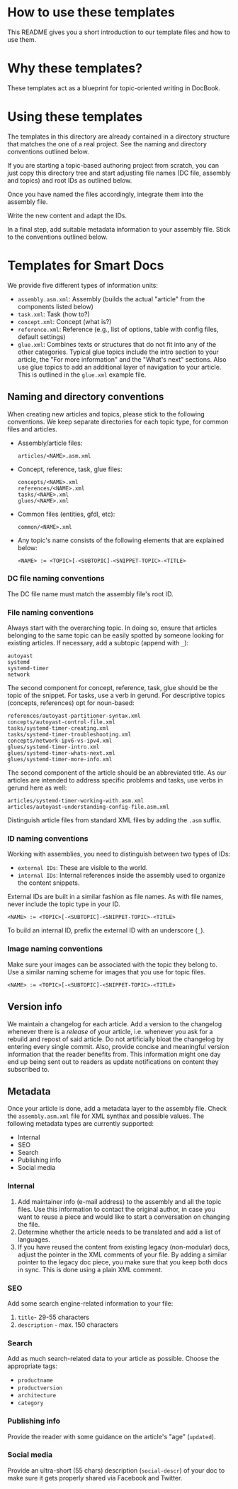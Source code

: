 # How to use these templates

This README gives you a short introduction to our template files and how to use them.


# Why these templates?

These templates act as a blueprint for topic-oriented writing in DocBook.


# Using these templates

The templates in this directory are already contained in a directory structure that matches the 
one of a real project. See the naming and directory conventions outlined below.

If you are starting a topic-based authoring project from scratch, you can just copy this directory 
tree and start adjusting file names (DC file, assembly and topics) and root IDs as outlined below.

Once you have named the files accordingly, integrate them into the assembly file.

Write the new content and adapt the IDs.

In a final step, add suitable metadata information to your assembly file. Stick to the 
conventions outlined below.


# Templates for Smart Docs

We provide five different types of information units:

* `assembly.asm.xml`: Assembly (builds the actual "article" from the components listed below)
* `task.xml`: Task (how to?)
* `concept.xml`: Concept (what is?)
* `reference.xml`: Reference (e.g., list of options, table with config files, default settings)
* `glue.xml`: Combines texts or structures that do not fit into any of the other categories. 
Typical glue topics include the intro section to your article, the "For more information" and the 
"What's next" sections. Also use glue topics to add an additional layer of navigation to your 
article. This is outlined in the `glue.xml` example file.


## Naming and directory conventions

When creating new articles and topics, please stick to the following conventions. We keep separate 
directories for each topic type, for common files and articles.

* Assembly/article files:

      articles/<NAME>.asm.xml

* Concept, reference, task, glue files:

      concepts/<NAME>.xml
      references/<NAME>.xml
      tasks/<NAME>.xml
      glues/<NAME>.xml

* Common files (entities, gfdl, etc):

      common/<NAME>.xml

* Any topic's name consists of the following elements that are explained below:

      <NAME> := <TOPIC>[-<SUBTOPIC]-<SNIPPET-TOPIC>-<TITLE>

### DC file naming conventions

The DC file name must match the assembly file's root ID.

### File naming conventions

Always start with the overarching topic. In doing so, ensure that articles belonging to the same topic can be easily spotted by someone looking for existing articles. If necessary, add a subtopic (append with `_`):
```
autoyast
systemd
systemd-timer
network
```

The second component for concept, reference, task, glue should be the topic of the snippet. For tasks, use a verb in gerund. For descriptive topics (concepts, references) opt for noun-based:

```
references/autoyast-partitioner-syntax.xml
concepts/autoyast-control-file.xml
tasks/systemd-timer-creating.xml
tasks/systemd-timer-troubleshooting.xml
concepts/network-ipv6-vs-ipv4.xml
glues/systemd-timer-intro.xml
glues/systemd-timer-whats-next.xml
glues/systemd-timer-more-info.xml
```

The second component of the article should be an abbreviated title. As our articles are intended to address specific problems and tasks, use verbs in gerund here as well:

```
articles/systemd-timer-working-with.asm.xml
articles/autoyast-understanding-config-file.asm.xml
```

Distinguish article files from standard XML files by adding the `.asm` suffix.


### ID naming conventions

Working with assemblies, you need to distinguish between two types of IDs:

* `external IDs`: These are visible to the world.
* `internal IDs`: Internal references inside the assembly used to organize the content snippets.

External IDs are built in a similar fashion as file names. As with file names, never include the 
topic type in your ID.

```
<NAME> := <TOPIC>[-<SUBTOPIC]-<SNIPPET-TOPIC>-<TITLE>
```

To build an internal ID, prefix the external ID with an underscore (`_`).


### Image naming conventions

Make sure your images can be associated with the topic they belong to. Use a similar naming scheme 
for images that you use for topic files.


```
<NAME> := <TOPIC>[-<SUBTOPIC]-<SNIPPET-TOPIC>-<TITLE>
```
## Version info

We maintain a changelog for each article. Add a version to the changelog whenever there is a 
*release* of your article, i.e. whenever you ask for a rebuild and repost of said article. Do not 
artificially bloat the changelog by entering every single commit. Also, provide concise and 
meaningful version information that the reader benefits from. This information might one day end up 
being sent out to readers as update notifications on content they subscribed to.

## Metadata

Once your article is done, add a metadata layer to the assembly file. Check the `assembly.asm.xml` 
file for XML synthax and possible values. The following metadata types are currently supported:

* Internal
* SEO
* Search
* Publishing info
* Social media

### Internal 

1. Add maintainer info (e-mail address) to the assembly and all the topic files. Use this information to contact the original author, in case you want to reuse a piece and would like to start a conversation on changing the file.
1. Determine whether the article needs to be translated and add a list of languages.
1. If you have reused the content from existing legacy (non-modular) docs, adjust the pointer in the 
XML comments of your file. By adding a similar pointer to the legacy doc piece, you make sure that 
you keep both docs in sync. This is done using a plain XML comment.

### SEO

Add some search engine-related information to your file:
1. `title`- 29-55 characters
1. `description` - max. 150 characters

### Search

Add as much search-related data to your article as possible. Choose the appropriate tags:
* `productname`
* `productversion`
* `architecture`
* `category`

### Publishing info

Provide the reader with some guidance on the article's "age" (`updated`).

### Social media

Provide an ultra-short (55 chars) description (`social-descr`) of your doc to make sure it 
gets properly shared via Facebook and Twitter.
